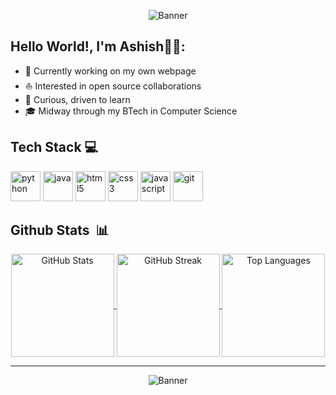 <p align="center">
  <img src="https://capsule-render.vercel.app/api?type=waving&height=200&text=Greetings,%20Coders!&fontAlign=50&fontAlignY=35&color=gradient&desc=Welcome%20to%20my%20Profile!&descAlign=50&descAlignY=65" alt="Banner"/>
</p>

<!--div align="center">
  <img src="https://readme-typing-svg.herokuapp.com?font=Fira+Code&weight=600&size=40&duration=4000&pause=1000&color=2E98FF&center=true&vCenter=true&random=false&width=500&lines=Hey+there!;I'm+asxs7!;Happy+Coding!" alt="Typing SVG" />
</div-->

<h2> Hello World!, I'm Ashish👋🏼: </h2>

* 🛜 Currently working on my own webpage
* ⛵ Interested in open source collaborations
* 🌱 Curious, driven to learn
* 🎓 Midway through my BTech in Computer Science

<h2>Tech Stack 💻&nbsp; </h2>
<p align="left">
  <img src="https://cdn.jsdelivr.net/gh/devicons/devicon@latest/icons/python/python-original.svg" alt="python" width="48" height="48"/>
  <img src="https://cdn.jsdelivr.net/gh/devicons/devicon@latest/icons/java/java-original.svg" alt="java" width="48" height="48"/>
  <img src="https://cdn.jsdelivr.net/gh/devicons/devicon@latest/icons/html5/html5-original.svg" alt="html5" width="48" height="48"/>
  <img src="https://cdn.jsdelivr.net/gh/devicons/devicon@latest/icons/css3/css3-original.svg" alt="css3" width="48" height="48"/>
  <img src="https://cdn.jsdelivr.net/gh/devicons/devicon@latest/icons/javascript/javascript-original.svg" alt="javascript" width="48" height="48"/>
  <img src="https://cdn.jsdelivr.net/gh/devicons/devicon@latest/icons/git/git-original.svg"  alt="git" width="48" height="48"/>
  <!--img src="https://cdn.jsdelivr.net/gh/devicons/devicon@latest/icons/vscode/vscode-original.svg" alt="vscode" width="48" height="48"/-->
  <!--img src="https://skillicons.dev/icons?i=github" alt="github" width="48" height="48"/-->
</p>

<h2>Github Stats &nbsp;📊</h2>

<p align="center">
  <a href="#">
    <img height=165 
         align="center" 
         src="https://github-readme-stats.vercel.app/api?username=asxs7&show_icons=true&theme=transparent&rank_icon=github&include_all_commits=true&cache_seconds=0.0" 
         alt="GitHub Stats"/>
  </a>
  
  <a href="#">
    <img height="165" 
         align="center" 
         src="https://github-readme-streak-stats.herokuapp.com/?user=asxs7&theme=transparent&date_format=d-M-y&cache_seconds=0.0" 
         alt="GitHub Streak"/>
  </a>

  <a href="#">
    <img height=165 
         align="center" 
         src="https://github-readme-stats.vercel.app/api/top-langs?username=asxs7&layout=compact&langs_count=8&card_width=320&theme=transparent&cache_seconds=0.0" 
         alt="Top Languages"/>
  </a>
</p>

<hr>
  
<p align="center">
  <img src="https://capsule-render.vercel.app/api?type=waving&height=180&color=gradient&section=footer" alt="Banner"/>
</p>
